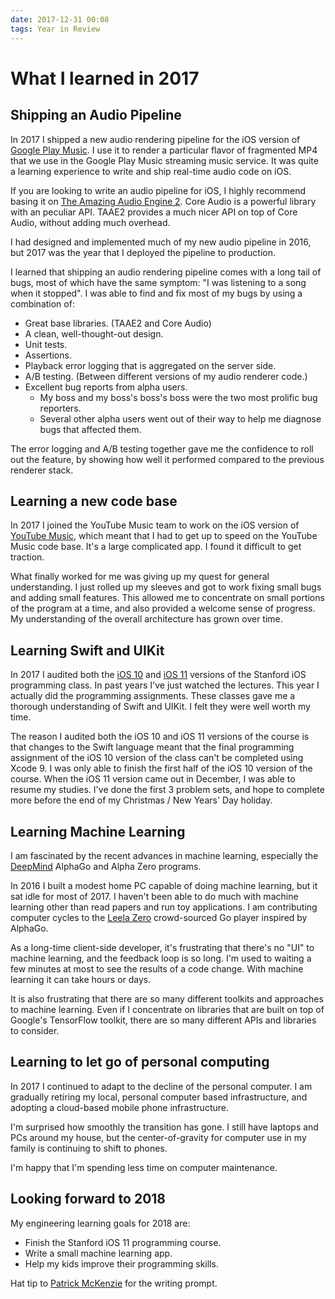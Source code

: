 ```yaml
---
date: 2017-12-31 00:08
tags: Year in Review
---
```


# What I learned in 2017

## Shipping an Audio Pipeline

In 2017 I shipped a new audio rendering pipeline for the iOS version of
[Google Play Music](https://itunes.apple.com/us/app/google-play-music/id691797987?mt=8).
I use it to render a particular flavor of fragmented
MP4 that we use in the Google Play Music streaming music service. It was quite
a learning experience to write and ship real-time audio code on iOS.

If you are looking to write an audio pipeline for iOS, I highly recommend
basing it on [The Amazing Audio Engine 2](https://github.com/TheAmazingAudioEngine/TheAmazingAudioEngine2).
Core Audio is a powerful library with an peculiar API. TAAE2 provides a much nicer
API on top of Core Audio, without adding much overhead.

I had designed and implemented much of my new audio pipeline in 2016, but 2017
was the year that I deployed the pipeline to production.

I learned that shipping an audio rendering pipeline comes with a long tail of
bugs, most of which have the same symptom: "I was listening to a song when it
stopped". I was able to find and fix most of my bugs by using a combination
of:

* Great base libraries. (TAAE2 and Core Audio)
* A clean, well-thought-out design.
* Unit tests.
* Assertions.
* Playback error logging that is aggregated on the server side.
* A/B testing. (Between different versions of my audio renderer code.)
* Excellent bug reports from alpha users.
  * My boss and my boss's boss's boss were the two most prolific bug reporters.
  * Several other alpha users went out of their way to help me diagnose bugs that affected them.

The error logging and A/B testing together gave me the confidence to roll out
the feature, by showing how well it performed compared to the previous
renderer stack.

## Learning a new code base

In 2017 I joined the YouTube Music team to work on  the iOS version of
[YouTube Music](https://itunes.apple.com/us/app/youtube-music/id1017492454?mt=8),
which meant that I had to get up to speed on the
YouTube Music code base. It's a large complicated app. I found it difficult to
get traction.

What finally worked for me was giving up my quest for general understanding. I
just rolled up my sleeves and got to work fixing small bugs and adding small
features. This allowed me to concentrate on small portions of the program at a
time, and also provided a welcome sense of progress. My understanding of the
overall architecture has grown over time.

## Learning Swift and UIKit

In 2017 I audited both the [iOS 10](https://itunes.apple.com/us/course/developing-ios-10-apps-with-swift/id1198467120) and
[iOS 11](https://itunes.apple.com/us/course/developing-ios-11-apps-with-swift/id1309275316) versions of the Stanford iOS programming class. In past
years I've just watched the lectures. This year I actually did the programming
assignments. These classes gave me a thorough understanding of Swift and
UIKit. I felt they were well worth my time.

The reason I audited both the iOS 10 and iOS 11 versions of the course is that
changes to the Swift language meant that the final programming assignment of
the iOS 10 version of the class can't be completed using Xcode 9. I was only
able to finish the first half of the iOS 10 version of the course. When the
iOS 11 version came out in December, I was able to resume my studies. I've
done the first 3 problem sets, and hope to complete more before the end of my
Christmas / New Years' Day holiday.

## Learning Machine Learning

I am fascinated by the recent advances in machine learning, especially the
[DeepMind](https://deepmind.com/) AlphaGo and Alpha Zero programs.

In 2016 I built a modest home PC capable of doing machine learning, but it sat
idle for most of 2017. I haven't been able to do much with machine learning
other than read papers and run toy applications. I am contributing computer
cycles to the [Leela Zero](https://github.com/gcp/leela-zero) crowd-sourced Go
player inspired by AlphaGo.

As a long-time client-side developer, it's frustrating that there's no "UI" to
machine learning, and the feedback loop is so long. I'm used to waiting a few
minutes at most to see the results of a code change. With machine learning it
can take hours or days.

It is also frustrating that there are so many different toolkits and
approaches to machine learning. Even if I concentrate on libraries that are
built on top of Google's TensorFlow toolkit, there are so many different APIs
and libraries to consider.

## Learning to let go of personal computing

In 2017 I continued to adapt to the decline of the personal computer. I am
gradually retiring my local, personal computer based infrastructure, and
adopting a cloud-based mobile phone infrastructure.

I'm surprised how smoothly the transition has gone. I still have laptops and
PCs around my house, but the center-of-gravity for computer use in my family
is continuing to shift to phones.

I'm happy that I'm spending less time on computer maintenance.

## Looking forward to 2018

My engineering learning goals for 2018 are:

* Finish the Stanford iOS 11 programming course.
* Write a small machine learning app.
* Help my kids improve their programming skills.

Hat tip to [Patrick McKenzie](https://twitter.com/patio11/status/946910434887471104) for the
writing prompt.
